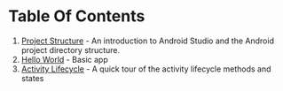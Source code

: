 # Table Of Contents

1. [Project Structure](project_structure.md) - An introduction to Android Studio and the Android project directory structure.
1. [Hello World](hello_world.md) - Basic app
1. [Activity Lifecycle](activity_lifecycle.md) - A quick tour of the activity lifecycle methods and states
